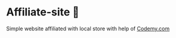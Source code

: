 # Affiliate-site :money_mouth_face:                                                                                                                                                                                                       
Simple website affiliated with local store
 with help of <a href="http://johnelder.com/">Codemy.com</a>
